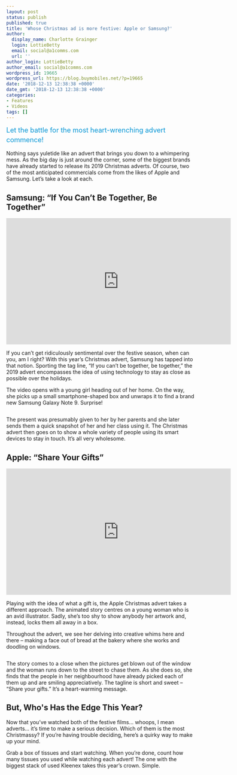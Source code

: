 ```yaml
---
layout: post
status: publish
published: true
title: 'Whose Christmas ad is more festive: Apple or Samsung?'
author:
  display_name: Charlotte Grainger
  login: LottieBetty
  email: social@a1comms.com
  url: ''
author_login: LottieBetty
author_email: social@a1comms.com
wordpress_id: 19665
wordpress_url: https://blog.buymobiles.net/?p=19665
date: '2018-12-13 12:38:38 +0000'
date_gmt: '2018-12-13 12:38:38 +0000'
categories:
- Features
- Videos
tags: []
---
```

<p><span class="postStandFirst" style="color: #0896d5; line-height: 26px; font-size: 18px;">Let the battle for the most heart-wrenching advert commence!</span></p>
<p>Nothing says yuletide like an advert that brings you down to a whimpering mess. As the big day is just around the corner, some of the biggest brands have already started to release its 2019 Christmas adverts. Of course, two of the most anticipated commercials come from the likes of Apple and Samsung. Let&rsquo;s take a look at each.</p>
<h2>Samsung: &ldquo;If You Can&rsquo;t Be Together, Be Together&rdquo;</h2>
<p><iframe src="https://www.youtube.com/embed/HNdOPzcD3wI" width="600" height="338" frameborder="0" allowfullscreen="allowfullscreen"></iframe></p>
<p>If you can&rsquo;t get ridiculously sentimental over the festive season, when can you, am I right? With this year&rsquo;s Christmas advert, Samsung has tapped into that notion. Sporting the tag line, &ldquo;If you can&rsquo;t be together, be together,&rdquo; the 2019 advert encompasses the idea of using technology to stay as close as possible over the holidays.</p>
<p>The video opens with a young girl heading out of her home. On the way, she picks up a small smartphone-shaped box and unwraps it to find a brand new Samsung Galaxy Note 9. Surprise!</p>
<p><img class="aligncenter size-full wp-image-19668" src="https://lh3.googleusercontent.com/SROxCFE-2KNmXn6WEkE4L64wZS6ULx2k77eVPryWd2jB8-66_4GLnnsfkBHpVRB9Hj9hcBwUfN3kesZQ2vUyQW_xqg=s0" alt="" /></p>
<p>The present was presumably given to her by her parents and she later sends them a quick snapshot of her and her class using it. The Christmas advert then goes on to show a whole variety of people using its smart devices to stay in touch. It&rsquo;s all very wholesome.</p>
<h2>Apple: &ldquo;Share Your Gifts&rdquo;</h2>
<p><iframe src="https://www.youtube.com/embed/3dJCroCMBPM" width="600" height="338" frameborder="0" allowfullscreen="allowfullscreen"></iframe></p>
<p>Playing with the idea of what a gift is, the Apple Christmas advert takes a different approach. The animated story centres on a young woman who is an avid illustrator. Sadly, she&rsquo;s too shy to show anybody her artwork and, instead, locks them all away in a box.</p>
<p>Throughout the advert, we see her delving into creative whims here and there &ndash; making a face out of bread at the bakery where she works and doodling on windows.</p>
<p><img class="aligncenter size-full wp-image-19589" src="https://lh3.googleusercontent.com/x-FZGCfzlG3wWGurCaAawKucmzTHuIqrixy6BatJyJ1-SPOs8mZbc0VUjKQEdU3m2fFmyDRc29cCnchb25wJzmc=s0" alt="" /></p>
<p>The story comes to a close when the pictures get blown out of the window and the woman runs down to the street to chase them. As she does so, she finds that the people in her neighbourhood have already picked each of them up and are smiling appreciatively. The tagline is short and sweet &ndash; &ldquo;Share your gifts.&rdquo; It&rsquo;s a heart-warming message.</p>
<h2>But, Who's Has the Edge This Year?</h2>
<p>Now that you&rsquo;ve watched both of the festive films&hellip; whoops, I mean adverts&hellip; it&rsquo;s time to make a serious decision. Which of them is the most Christmassy? If you&rsquo;re having trouble deciding, here&rsquo;s a quirky way to make up your mind.</p>
<p>Grab a box of tissues and start watching. When you&rsquo;re done, count how many tissues you used while watching each advert! The one with the biggest stack of used Kleenex takes this year&rsquo;s crown. Simple.</p>
